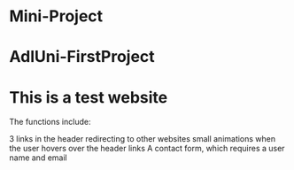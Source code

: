# Mini-Project
# AdlUni-FirstProject

# This is a test website

The functions include:

  3 links in the header redirecting to other websites
  small animations when the user hovers over the header links
  A contact form, which requires a user name and email
